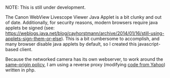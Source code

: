 NOTE: This is still under development.

The Canon WebView Livescope Viewer Java Applet is a bit clunky and out of date. Additionally, for security reasons, modern browsers require java applets be signed (see: https://weblogs.java.net/blog/cayhorstmann/archive/2014/01/16/still-using-applets-sign-them-or-else). This is a bit cumbersome to accomplish, and many browser disable java applets by default, so I created this javascript-based client.

Because the networked camera has its own webserver, to work around the [same-origin policy](https://en.wikipedia.org/wiki/Same-origin_policy), I am using a reverse proxy (modifying [code from Yahoo](https://developer.yahoo.com/javascript/howto-proxy.html)) written in php.
